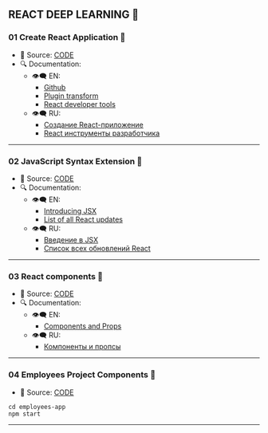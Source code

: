## REACT DEEP LEARNING 🦆

### 01 Create React Application 🚀
- 🔑 Source: [CODE](./01CRA/)
- 🔍 Documentation:
    - 👁‍🗨 EN:
        - [Github](https://github.com/facebook/create-react-app)
        - [Plugin transform](https://babeljs.io/docs/en/babel-plugin-transform-react-jsx)
        - [React developer tools](https://chrome.google.com/webstore/detail/react-developer-tools/fmkadmapgofadopljbjfkapdkoienihi)
    - 👁‍🗨 RU:
        - [Создание React-приложение](https://ru.reactjs.org/docs/create-a-new-react-app.html)
        - [React инструменты разработчика](https://chrome.google.com/webstore/detail/react-developer-tools/fmkadmapgofadopljbjfkapdkoienihi)

<hr>

### 02 JavaScript Syntax Extension 🚀
- 🔑 Source: [CODE](./02JSX/)
- 🔍 Documentation:
    - 👁‍🗨 EN:
        - [Introducing JSX](https://reactjs.org/docs/introducing-jsx.html)
        - [List of all React updates](https://github.com/facebook/react/blob/main/CHANGELOG.md)
    - 👁‍🗨 RU:
        - [Введение в JSX](https://ru.reactjs.org/docs/introducing-jsx.html)
        - [Список всех обновлений React](https://github.com/facebook/react/blob/main/CHANGELOG.md)

<hr>

### 03 React components 🚀
- 🔑 Source: [CODE](./03COMPONENT/)
- 🔍 Documentation:
    - 👁‍🗨 EN:
        - [Components and Props](https://reactjs.org/docs/components-and-props.html)
    - 👁‍🗨 RU:
        - [Компоненты и пропсы](https://ru.reactjs.org/docs/components-and-props.html)

<hr>

### 04 Employees Project Components 🚀
- 🔑 Source: [CODE](./04EmployeesProject/)

```
cd employees-app
npm start
```
<hr>